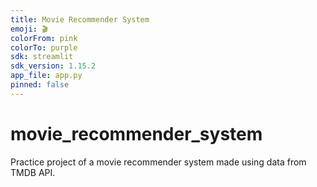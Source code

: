 ```yaml
---
title: Movie Recommender System
emoji: 🎬
colorFrom: pink
colorTo: purple
sdk: streamlit
sdk_version: 1.15.2
app_file: app.py
pinned: false
---
```

# movie_recommender_system
Practice project of a movie recommender system made using data from TMDB API. 

